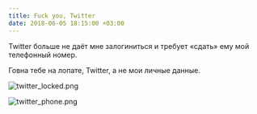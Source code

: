 ```yaml
---
title: Fuck you, Twitter
date: 2018-06-05 18:15:00 +03:00
---
```


Twitter больше не даёт мне залогиниться и требует «сдать» ему мой телефонный номер.

Говна тебе на лопате, Twitter, а не мои личные данные.

![twitter_locked.png](/uploads/twitter_locked.png)

![twitter_phone.png](/uploads/twitter_phone.png)